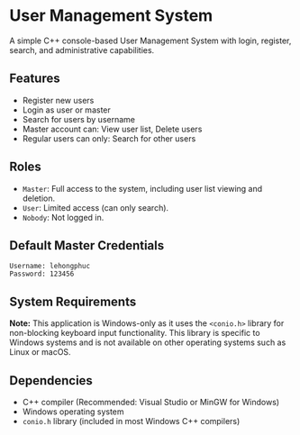 # User Management System
A simple C++ console-based User Management System with login, register, search, and administrative capabilities.

## Features
- Register new users
- Login as user or master
- Search for users by username
- Master account can: View user list, Delete users
- Regular users can only: Search for other users

## Roles
- `Master`: Full access to the system, including user list viewing and deletion.
- `User`: Limited access (can only search).
- `Nobody`: Not logged in.

## Default Master Credentials
```plaintext
Username: lehongphuc  
Password: 123456
```

## System Requirements
**Note:** This application is Windows-only as it uses the `<conio.h>` library for non-blocking keyboard input functionality. This library is specific to Windows systems and is not available on other operating systems such as Linux or macOS.

## Dependencies
- C++ compiler (Recommended: Visual Studio or MinGW for Windows)
- Windows operating system
- `conio.h` library (included in most Windows C++ compilers)
